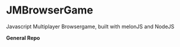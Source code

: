 JMBrowserGame
=============

Javascript Multiplayer Browsergame, built with melonJS and NodeJS

**General Repo**
